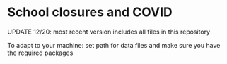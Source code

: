 # School closures and COVID

UPDATE 12/20: most recent version includes all files in this repository

To adapt to your machine: set path for data files and make sure you
have the required packages
